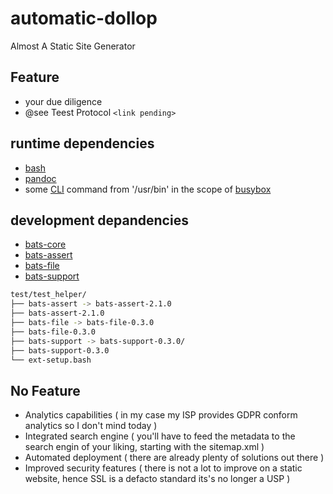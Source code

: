 # automatic-dollop
Almost A Static Site Generator 

## Feature
 - your due diligence
 - @see Teest Protocol ```<link pending>``` 

## runtime dependencies
- [bash](https://www.gnu.org/software/bash/)
- [pandoc](https://github.com/jgm/pandoc)
- some [CLI](https://de.wikipedia.org/wiki/CLI) command from '/usr/bin' in the scope of [busybox](https://git.busybox.net/busybox)

## development depandencies 
- [bats-core](https://github.com/bats-core/bats-core)
- [bats-assert](https://github.com/bats-core/bats-assert)
- [bats-file](https://github.com/bats-core/bats-file)
- [bats-support](https://github.com/bats-core/bats-support)

``` bash
test/test_helper/
├── bats-assert -> bats-assert-2.1.0
├── bats-assert-2.1.0
├── bats-file -> bats-file-0.3.0
├── bats-file-0.3.0
├── bats-support -> bats-support-0.3.0/
├── bats-support-0.3.0
└── ext-setup.bash
```

## No Feature
- Analytics capabilities
(
    in my case my ISP provides GDPR conform analytics so I don't mind today
)
- Integrated search engine
(
    you'll have to feed the metadata to the search engin of your liking, starting with the sitemap.xml
)
- Automated deployment
(
    there are already plenty of solutions out there
)
- Improved security features (
    there is not a lot to improve on a static website, hence SSL is a defacto standard its's no longer a USP
)
